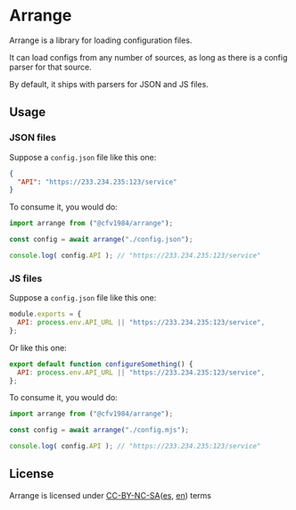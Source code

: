# Arrange

Arrange is a library for loading configuration files.

It can load configs from any number of sources, as long as there is a config parser for that source.

By default, it ships with parsers for JSON and JS files.

## Usage

### JSON files

Suppose a `config.json` file like this one:

```json
{
  "API": "https://233.234.235:123/service"
}
```

To consume it, you would do:

```ts
import arrange from ("@cfv1984/arrange");

const config = await arrange("./config.json");

console.log( config.API ); // "https://233.234.235:123/service"

```

### JS files

Suppose a `config.json` file like this one:

```js
module.exports = {
  API: process.env.API_URL || "https://233.234.235:123/service",
};
```

Or like this one:

```js
export default function configureSomething() {
  API: process.env.API_URL || "https://233.234.235:123/service",
};
```

To consume it, you would do:

```ts
import arrange from ("@cfv1984/arrange");

const config = await arrange("./config.mjs");

console.log( config.API ); // "https://233.234.235:123/service"

```

## License

Arrange is licensed under [CC-BY-NC-SA][2]([es][1], [en][2]) terms

[1]: https://creativecommons.org/licenses/by-nc-sa/2.5/ar/deed.es
[2]: https://creativecommons.org/licenses/by-nc-sa/2.5/ar/deed.en
